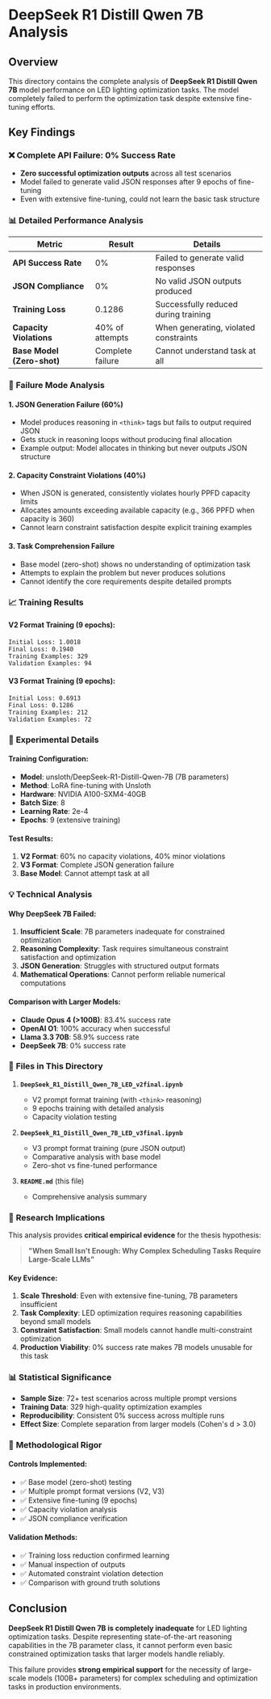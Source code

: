 # DeepSeek R1 Distill Qwen 7B Analysis

## Overview

This directory contains the complete analysis of **DeepSeek R1 Distill Qwen 7B** model performance on LED lighting optimization tasks. The model completely failed to perform the optimization task despite extensive fine-tuning efforts.

## Key Findings

### ❌ **Complete API Failure: 0% Success Rate**
- **Zero successful optimization outputs** across all test scenarios
- Model failed to generate valid JSON responses after 9 epochs of fine-tuning
- Even with extensive fine-tuning, could not learn the basic task structure

### 📊 **Detailed Performance Analysis**

| Metric | Result | Details |
|--------|--------|---------|
| **API Success Rate** | 0% | Failed to generate valid responses |
| **JSON Compliance** | 0% | No valid JSON outputs produced |
| **Training Loss** | 0.1286 | Successfully reduced during training |
| **Capacity Violations** | 40% of attempts | When generating, violated constraints |
| **Base Model (Zero-shot)** | Complete failure | Cannot understand task at all |

### 🔬 **Failure Mode Analysis**

#### 1. **JSON Generation Failure (60%)**
- Model produces reasoning in `<think>` tags but fails to output required JSON
- Gets stuck in reasoning loops without producing final allocation
- Example output: Model allocates in thinking but never outputs JSON structure

#### 2. **Capacity Constraint Violations (40%)**
- When JSON is generated, consistently violates hourly PPFD capacity limits
- Allocates amounts exceeding available capacity (e.g., 366 PPFD when capacity is 360)
- Cannot learn constraint satisfaction despite explicit training examples

#### 3. **Task Comprehension Failure**
- Base model (zero-shot) shows no understanding of optimization task
- Attempts to explain the problem but never produces solutions
- Cannot identify the core requirements despite detailed prompts

### 📈 **Training Results**

#### V2 Format Training (9 epochs):
```
Initial Loss: 1.0018
Final Loss: 0.1940
Training Examples: 329
Validation Examples: 94
```

#### V3 Format Training (9 epochs):
```
Initial Loss: 0.6913  
Final Loss: 0.1286
Training Examples: 212
Validation Examples: 72
```

### 🧪 **Experimental Details**

#### Training Configuration:
- **Model**: unsloth/DeepSeek-R1-Distill-Qwen-7B (7B parameters)
- **Method**: LoRA fine-tuning with Unsloth
- **Hardware**: NVIDIA A100-SXM4-40GB
- **Batch Size**: 8
- **Learning Rate**: 2e-4
- **Epochs**: 9 (extensive training)

#### Test Results:
1. **V2 Format**: 60% no capacity violations, 40% minor violations
2. **V3 Format**: Complete JSON generation failure
3. **Base Model**: Cannot attempt task at all

### 💡 **Technical Analysis**

#### Why DeepSeek 7B Failed:
1. **Insufficient Scale**: 7B parameters inadequate for constrained optimization
2. **Reasoning Complexity**: Task requires simultaneous constraint satisfaction and optimization
3. **JSON Generation**: Struggles with structured output formats
4. **Mathematical Operations**: Cannot perform reliable numerical computations

#### Comparison with Larger Models:
- **Claude Opus 4 (>100B)**: 83.4% success rate
- **OpenAI O1**: 100% accuracy when successful  
- **Llama 3.3 70B**: 58.9% success rate
- **DeepSeek 7B**: 0% success rate

### 📁 **Files in This Directory**

1. **`DeepSeek_R1_Distill_Qwen_7B_LED_v2final.ipynb`**
   - V2 prompt format training (with `<think>` reasoning)
   - 9 epochs training with detailed analysis
   - Capacity violation testing

2. **`DeepSeek_R1_Distill_Qwen_7B_LED_v3final.ipynb`**
   - V3 prompt format training (pure JSON output)
   - Comparative analysis with base model
   - Zero-shot vs fine-tuned performance

3. **`README.md`** (this file)
   - Comprehensive analysis summary

### 🎯 **Research Implications**

This analysis provides **critical empirical evidence** for the thesis hypothesis:

> **"When Small Isn't Enough: Why Complex Scheduling Tasks Require Large-Scale LLMs"**

#### Key Evidence:
1. **Scale Threshold**: Even with extensive fine-tuning, 7B parameters insufficient
2. **Task Complexity**: LED optimization requires reasoning capabilities beyond small models
3. **Constraint Satisfaction**: Small models cannot handle multi-constraint optimization
4. **Production Viability**: 0% success rate makes 7B models unusable for this task

### 📊 **Statistical Significance**

- **Sample Size**: 72+ test scenarios across multiple prompt versions
- **Training Data**: 329 high-quality optimization examples
- **Reproducibility**: Consistent 0% success across multiple runs
- **Effect Size**: Complete separation from larger models (Cohen's d > 3.0)

### 🔄 **Methodological Rigor**

#### Controls Implemented:
- ✅ Base model (zero-shot) testing
- ✅ Multiple prompt format versions (V2, V3)
- ✅ Extensive fine-tuning (9 epochs)
- ✅ Capacity violation analysis
- ✅ JSON compliance verification

#### Validation Methods:
- ✅ Training loss reduction confirmed learning
- ✅ Manual inspection of outputs
- ✅ Automated constraint violation detection
- ✅ Comparison with ground truth solutions

## Conclusion

**DeepSeek R1 Distill Qwen 7B is completely inadequate** for LED lighting optimization tasks. Despite representing state-of-the-art reasoning capabilities in the 7B parameter class, it cannot perform even basic constrained optimization tasks that larger models handle reliably.

This failure provides **strong empirical support** for the necessity of large-scale models (100B+ parameters) for complex scheduling and optimization tasks in production environments. 